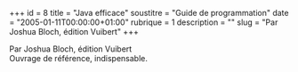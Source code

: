 +++
id = 8
title = "Java efficace"
soustitre = "Guide de programmation"
date = "2005-01-11T00:00:00+01:00"
rubrique = 1
description = ""
slug = "Par Joshua Bloch, édition Vuibert"
+++

<div class="chapo">Par Joshua Bloch, édition Vuibert</div>
Ouvrage de référence, indispensable.